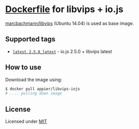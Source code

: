# [Dockerfile](https://registry.hub.docker.com/u/appier/libvips-iojs/) for libvips + io.js

[marcbachmann/libvips](https://registry.hub.docker.com/u/marcbachmann/libvips/) (Ubuntu 14.04) is used as base image.

## Supported tags

- [`latest`, `2.5.0_latest`](https://github.com/appier/dockerfile-libvips-iojs/tree/master) - io.js 2.5.0 + libvips latest

## How to use

Download the image using:

```bash
$ docker pull appier/libvips-iojs
# .... pulling down image
```


## License

Licensed under [MIT](http://opensource.org/licenses/mit-license.html)